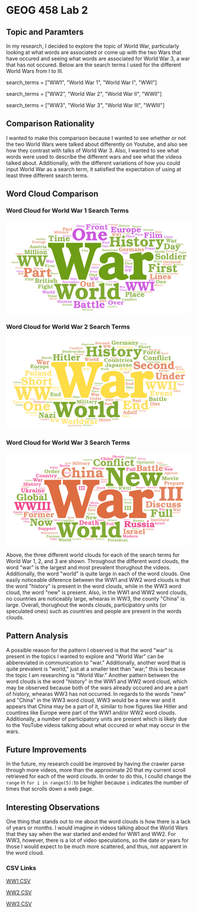 # GEOG 458 Lab 2

## Topic and Paramters

In my research, I decided to explore the topic of World War, particularly looking at what words are associated or come up with the two Wars that have occured and seeing what words are associated for World War 3, a war that has not occured. Below are the search terms I used for the different World Wars from I to III.

search_terms = ["WW1", "World War 1", "World War I", "WWI"]

search_terms = ["WW2", "World War 2", "World War II", "WWII"]

search_terms = ["WW3", "World War 3", "World War III", "WWIII"]

## Comparison Rationality

I wanted to make this comparison because I wanted to see whether or not the two World Wars were talked about differently on Youtube, and also see how they contrast with talks of World War 3. Also, I wanted to see what words were used to describe the different wars and see what the videos talked about. Additionally, with the different variations of how you could input World War as a search term, it satisfied the expectation of using at least three different search terms.

## Word Cloud Comparison
### Word Cloud for World War 1 Search Terms
![word cloud for World War 1 search terms](img/WW1.png)

### Word Cloud for World War 2 Search Terms
![word cloud for World War 2 search terms](img/WW2.png)

### Word Cloud for World War 3 Search Terms
![word cloud for World War 3 search terms](img/WW3.png)

Above, the three different world clouds for each of the search terms for World War 1, 2, and 3 are shown. Throughout the different word clouds, the word "war" is the largest and most prevalent thorughout the videos. Additionally, the word "world" is quite large in each of the word clouds. One easily noticeable diference between the WW1 and WW2 word clouds is that the word "history" is present in the word clouds, while in the WW3 word cloud, the word "new" is present. Also, in the WW1 and WW2 word clouds, no countries are noticeably large, whearas in WW3, the county "China" is large. Overall, thorughout the words clouds, participatory units (or speculated ones) such as countries and people are present in the words clouds.

## Pattern Analysis

A possible reason for the pattern I observed is that the word "war" is present in the topics I wanted to explore and "World War" can be abbereviated in communication to "war." Additionally, another word that is quite prevalent is "world," just at a smaller text than "war;" this is because the topic I am researching is "World War." Another pattern between the word clouds is the word "history" in the WW1 and WW2 word cloud, which may be observed because both of the wars already occured and are a part of history, whearas WW3 has not occurred. In regards to the words "new" and "China" in the WW3 word cloud, WW3 would be a new war and it appears that China may be a part of it, similar to how figures like Hitler and countires like Europe were part of the WW1 and/or WW2 word clouds. Additionally, a number of participatory units are present which is likely due to the YouTube videos talking about what occured or what may occur in the wars. 

## Future Improvements

In the future, my research could be improved by having the crawler parse through more videos, more than the approximate 20 that my current scroll retrieved for each of the word clouds. In order to do this, I coulld change the `range` in `for i in range(5):`to be higher because `i` indicates the number of times that scrolls down a web page.

## Interesting Observations

One thing that stands out to me about the word clouds is how there is a lack of years or months. I would imagine in videos talking about the World Wars that they say when the war started and ended for WW1 and WW2. For WW3, however, there is a lot of video speculations, so the date or years for those I would expect to be much more scattered, and thus, not apparent in the word cloud.

### CSV Links
[WW1 CSV](https://drive.google.com/file/d/11HunQI6eQzl6kQ13ClFy45ks0UqWBte0/view?usp=sharing)

[WW2 CSV](https://drive.google.com/file/d/1-1tdCMsc0yy-0XgM0dXvhntvyWpjZgDv/view?usp=sharing)

[WW3 CSV](https://drive.google.com/file/d/1nkv84FC_oOLwbintBt-mfhNKZRmhPei3/view?usp=sharing)
